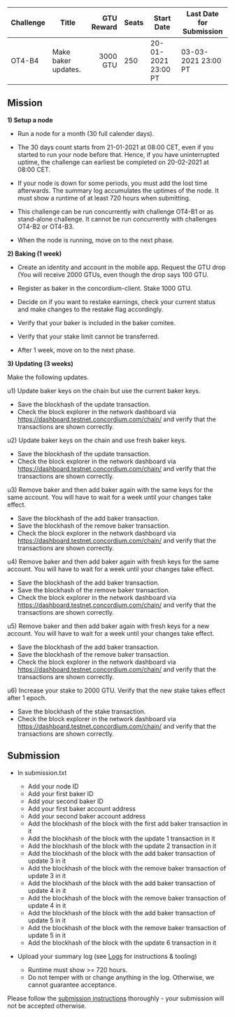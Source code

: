 | Challenge | Title | GTU Reward | Seats | Start Date | Last Date for Submission  |
| -         | -     |          -:| -     |-           | -                         |
| OT4-B4    | Make baker updates.              | 3000 GTU | 250 | 20-01-2021 23:00 PT | 03-03-2021 23:00 PT |

##


## Mission

**1) Setup a node**

- Run a node for a month (30 full calender days).

- The 30 days count starts from 21-01-2021 at 08:00 CET, even if you started to run your node before that. Hence, if you have uninterrupted uptime, the challenge can earliest be completed on 20-02-2021 at 08:00 CET.

- If your node is down for some periods, you must add the lost time afterwards. The summary log accumulates the uptimes of the node. It must show a runtime of at least 720 hours when submitting.

- This challenge can be run concurrently with challenge OT4-B1 or as stand-alone challenge. It cannot be run concurrently with challenges OT4-B2 or OT4-B3.

- When the node is running, move on to the next phase.

**2) Baking (1 week)**

- Create an identity and account in the mobile app. Request the GTU drop (You will receive 2000 GTUs, even though the drop says 100 GTU.

- Register as baker in the concordium-client. Stake 1000 GTU.

- Decide on if you want to restake earnings, check your current status and make changes to the restake flag accordingly.

- Verify that your baker is included in the baker comitee.

- Verify that your stake limit cannot be transferred.

- After 1 week, move on to the next phase.

**3) Updating (3 weeks)**

Make the following updates.

u1) Update baker keys on the chain but use the current baker keys.
  - Save the blockhash of the update transaction.
  - Check the block explorer in the network dashboard via https://dashboard.testnet.concordium.com/chain/<blockhash> and verify that the transactions are shown correctly.

u2) Update baker keys on the chain and use fresh baker keys.
  - Save the blockhash of the update transaction.
  - Check the block explorer in the network dashboard via https://dashboard.testnet.concordium.com/chain/<blockhash> and verify that the transactions are shown correctly.

u3) Remove baker and then add baker again with the same keys for the same account. You will have to wait for a week until your changes take effect.
  - Save the blockhash of the add baker transaction.
  - Save the blockhash of the remove baker transaction.
  - Check the block explorer in the network dashboard via https://dashboard.testnet.concordium.com/chain/<blockhash> and verify that the transactions are shown correctly.

u4) Remove baker and then add baker again with fresh keys for the same account. You will have to wait for a week until your changes take effect.
  - Save the blockhash of the add baker transaction.
  - Save the blockhash of the remove baker transaction.
  - Check the block explorer in the network dashboard via https://dashboard.testnet.concordium.com/chain/<blockhash> and verify that the transactions are shown correctly.

u5) Remove baker and then add baker again with fresh keys for a new account. You will have to wait for a week until your changes take effect.
  - Save the blockhash of the add baker transaction.
  - Save the blockhash of the remove baker transaction.
  - Check the block explorer in the network dashboard via https://dashboard.testnet.concordium.com/chain/<blockhash> and verify that the transactions are shown correctly.

u6) Increase your stake to 2000 GTU. Verify that the new stake takes effect after 1 epoch.
  - Save the blockhash of the stake transaction.
  - Check the block explorer in the network dashboard via https://dashboard.testnet.concordium.com/chain/<blockhash> and verify that the transactions are shown correctly.

## Submission

- In submission.txt
  - Add your node ID
  - Add your first baker ID
  - Add your second baker ID
  - Add your first baker account address
  - Add your second baker account address
  - Add the blockhash of the block with the first add baker transaction in it
  - Add the blockhash of the block with the update 1 transaction in it
  - Add the blockhash of the block with the update 2 transaction in it
  - Add the blockhash of the block with the add baker transaction of update 3 in it
  - Add the blockhash of the block with the remove baker transaction of update 3 in it
  - Add the blockhash of the block with the add baker transaction of update 4 in it
  - Add the blockhash of the block with the remove baker transaction of update 4 in it
  - Add the blockhash of the block with the add baker transaction of update 5 in it
  - Add the blockhash of the block with the remove baker transaction of update 5 in it
  - Add the blockhash of the block with the update 6 transaction in it

- Upload your summary log (see [Logs](/logs.md) for instructions & tooling)
  - Runtime must show >= 720 hours.
  - Do not temper with or change anything in the log. Otherwise, we cannot guarantee acceptance.

Please follow the [submission instructions](/submission-process.md) thoroughly - your submission will not be accepted otherwise.
